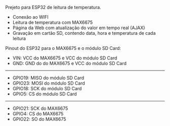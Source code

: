 Prejeto para ESP32 de leitura de temperatura.

- Conexão ao WIFI
- Leitura de temperatura com MAX6675
- Página da Web com atualização do valor em tempo real (AJAX)
- Gravação em cartão SD, contendo data, hora e temperatura de cada leitura

Pinout do ESP32 para o MAX6675 e o módulo SD Card:

- VIN: VCC do MAX6675 e VCC do módulo SD Card
- GND: GND do do MAX6675 e VCC do módulo SD Card
-------------------------------------------------
- GPIO19: MISO do módulo SD Card
- GPIO23: MOSI do módulo SD Card
- GPIO18: SCK do módulo SD Card
- GPIO5: CS do módulo SD Card
-------------------------------------------------
- GPIO21: SCK do MAX6675
- GPIO4: CS do MAX6675
- GPIO22: SO do MAX6675